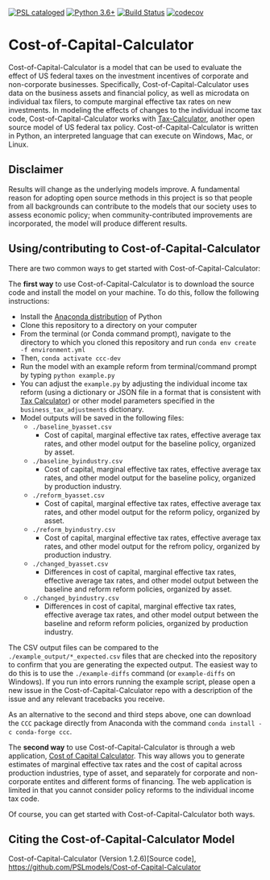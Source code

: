 [![PSL cataloged](https://img.shields.io/badge/PSL-cataloged-a0a0a0.svg)](https://www.PSLmodels.org)
[![Python 3.6+](https://img.shields.io/badge/python-3.6%2B-blue.svg)](https://www.python.org/downloads/release/python-360/)
[![Build Status](https://travis-ci.org/PSLmodels/Cost-of-Capital-Calculator.svg?branch=master)](https://travis-ci.org/PSLmodels/Cost-of-Capital-Calculator)
[![codecov](https://codecov.io/gh/PSLmodels/Cost-of-Capital-Calculator/branch/master/graph/badge.svg?token=vOrtCdGu1c)](https://codecov.io/gh/PSLmodels/Cost-of-Capital-Calculator)

# Cost-of-Capital-Calculator
Cost-of-Capital-Calculator is a model that can be used to evaluate the effect of US federal taxes on the investment incentives of corporate and non-corporate businesses.  Specifically, Cost-of-Capital-Calculator uses data on the business assets and financial policy, as well as microdata on individual tax filers, to compute marginal effective tax rates on new investments.  In modeling the effects of changes to the individual income tax code, Cost-of-Capital-Calculator works with [Tax-Calculator](https://github.com/PSLmodels/tax-calculator), another open source model of US federal tax policy.  Cost-of-Capital-Calculator is written in Python, an interpreted language that can execute on Windows, Mac, or Linux.

## Disclaimer
Results will change as the underlying models improve. A fundamental reason for adopting open source methods in this project is so that people from all backgrounds can contribute to the models that our society uses to assess economic policy; when community-contributed improvements are incorporated, the model will produce different results.


## Using/contributing to Cost-of-Capital-Calculator

There are two common ways to get started with Cost-of-Capital-Calculator:

The **first way** to use Cost-of-Capital-Calculator is to download the source code and install the model on your machine.  To do this, follow the following instructions:
* Install the [Anaconda distribution](https://www.anaconda.com/distribution/) of Python
* Clone this repository to a directory on your computer
* From the terminal (or Conda command prompt), navigate to the directory to which you cloned this repository and run `conda env create -f environment.yml`
* Then, `conda activate ccc-dev`
* Run the model with an example reform from terminal/command prompt by typing `python example.py`
* You can adjust the `example.py` by adjusting the individual income tax reform (using a dictionary or JSON file in a format that is consistent with [Tax Calculator](https://github.com/PSLmodels/Tax-Calculator)) or other model parameters specified in the `business_tax_adjustments` dictionary.
* Model outputs will be saved in the following files:
  * `./baseline_byasset.csv`
    * Cost of capital, marginal effective tax rates, effective average tax rates, and other model output for the baseline policy, organized by asset.
  * `./baseline_byindustry.csv`
    * Cost of capital, marginal effective tax rates, effective average tax rates, and other model output for the baseline policy, organized by production industry.
  * `./reform_byasset.csv`
    * Cost of capital, marginal effective tax rates, effective average tax rates, and other model output for the reform policy, organized by asset.
  * `./reform_byindustry.csv`
    * Cost of capital, marginal effective tax rates, effective average tax rates, and other model output for the refrom policy, organized by production industry.
  * `./changed_byasset.csv`
    * Differences in cost of capital, marginal effective tax rates, effective average tax rates, and other model output between the baseline and reform reform policies, organized by asset.
  * `./changed_byindustry.csv`
    * Differences in cost of capital, marginal effective tax rates, effective average tax rates, and other model output between the baseline and reform reform policies, organized by production industry.

The CSV output files can be compared to the `./example_output/*_expected.csv` files that are checked into the repository to confirm that you are generating the expected output.  The easiest way to do this is to use the `./example-diffs` command (or `example-diffs` on Windows).  If you run into errors running the example script, please open a new issue in the Cost-of-Capital-Calculator repo with a description of the issue and any relevant tracebacks you receive.

As an alternative to the second and third steps above, one can download the `CCC` package directly from Anaconda with the command `conda install -c conda-forge ccc`.


The **second way** to use Cost-of-Capital-Calculator is through a web
application, [Cost of Capital Calculator](https://compute.studio/PSLmodels/Cost-of-Capital-Calculator/).  This way
allows you to generate estimates of marginal effective tax rates and the cost of capital
across production industries, type of asset, and separately for corporate and non-corporate
entites and different forms of financing.  The web application is limited in that you cannot consider policy reforms to the individual income tax code.

Of course, you can get started with Cost-of-Capital-Calculator both ways.

## Citing the Cost-of-Capital-Calculator Model
Cost-of-Capital-Calculator (Version 1.2.6)[Source code], https://github.com/PSLmodels/Cost-of-Capital-Calculator
